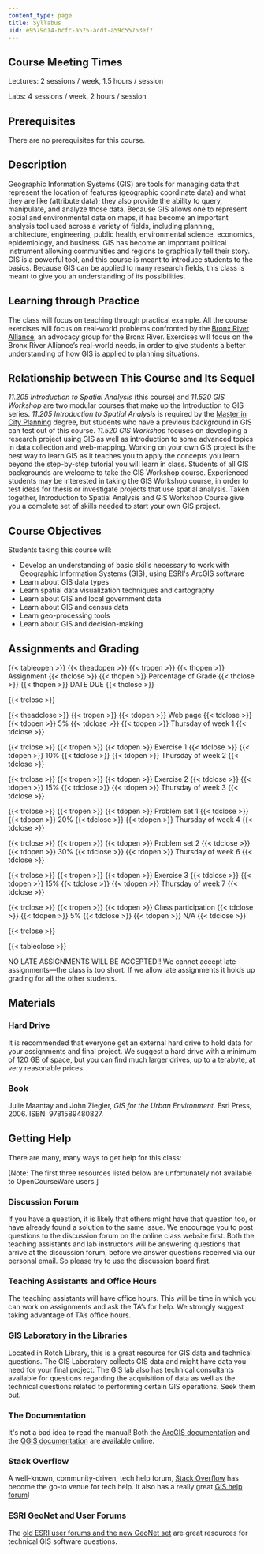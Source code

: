```yaml
---
content_type: page
title: Syllabus
uid: e9579d14-bcfc-a575-acdf-a59c55753ef7
---
```


Course Meeting Times
--------------------

Lectures: 2 sessions / week, 1.5 hours / session 

Labs: 4 sessions / week, 2 hours / session

Prerequisites
-------------

There are no prerequisites for this course.

Description
-----------

Geographic Information Systems (GIS) are tools for managing data that represent the location of features (geographic coordinate data) and what they are like (attribute data); they also provide the ability to query, manipulate, and analyze those data. Because GIS allows one to represent social and environmental data on maps, it has become an important analysis tool used across a variety of fields, including planning, architecture, engineering, public health, environmental science, economics, epidemiology, and business. GIS has become an important political instrument allowing communities and regions to graphically tell their story. GIS is a powerful tool, and this course is meant to introduce students to the basics. Because GIS can be applied to many research fields, this class is meant to give you an understanding of its possibilities.

Learning through Practice
-------------------------

The class will focus on teaching through practical example. All the course exercises will focus on real-world problems confronted by the [Bronx River Alliance](http://bronxriver.org/), an advocacy group for the Bronx River. Exercises will focus on the Bronx River Alliance’s real-world needs, in order to give students a better understanding of how GIS is applied to planning situations.

Relationship between This Course and Its Sequel
-----------------------------------------------

_11.205 Introduction to Spatial Analysis_ (this course) and _11.520 GIS Workshop_ are two modular courses that make up the Introduction to GIS series. _11.205 Introduction to Spatial Analysis_ is required by the [Master in City Planning](https://dusp.mit.edu/degrees/masters) degree, but students who have a previous background in GIS can test out of this course. _11.520 GIS Workshop_ focuses on developing a research project using GIS as well as introduction to some advanced topics in data collection and web-mapping. Working on your own GIS project is the best way to learn GIS as it teaches you to apply the concepts you learn beyond the step-by-step tutorial you will learn in class. Students of all GIS backgrounds are welcome to take the GIS Workshop course. Experienced students may be interested in taking the GIS Workshop course, in order to test ideas for thesis or investigate projects that use spatial analysis. Taken together, Introduction to Spatial Analysis and GIS Workshop Course give you a complete set of skills needed to start your own GIS project. 

Course Objectives
-----------------

Students taking this course will:

*   Develop an understanding of basic skills necessary to work with Geographic Information Systems (GIS), using ESRI's ArcGIS software
*   Learn about GIS data types
*   Learn spatial data visualization techniques and cartography
*   Learn about GIS and local government data
*   Learn about GIS and census data
*   Learn geo-processing tools
*   Learn about GIS and decision-making

Assignments and Grading
-----------------------

{{< tableopen >}}
{{< theadopen >}}
{{< tropen >}}
{{< thopen >}}
Assignment
{{< thclose >}}
{{< thopen >}}
Percentage of Grade
{{< thclose >}}
{{< thopen >}}
DATE DUE
{{< thclose >}}

{{< trclose >}}

{{< theadclose >}}
{{< tropen >}}
{{< tdopen >}}
Web page
{{< tdclose >}}
{{< tdopen >}}
5%
{{< tdclose >}}
{{< tdopen >}}
Thursday of week 1
{{< tdclose >}}

{{< trclose >}}
{{< tropen >}}
{{< tdopen >}}
Exercise 1
{{< tdclose >}}
{{< tdopen >}}
10%
{{< tdclose >}}
{{< tdopen >}}
Thursday of week 2
{{< tdclose >}}

{{< trclose >}}
{{< tropen >}}
{{< tdopen >}}
Exercise 2
{{< tdclose >}}
{{< tdopen >}}
15%
{{< tdclose >}}
{{< tdopen >}}
Thursday of week 3
{{< tdclose >}}

{{< trclose >}}
{{< tropen >}}
{{< tdopen >}}
Problem set 1
{{< tdclose >}}
{{< tdopen >}}
20%
{{< tdclose >}}
{{< tdopen >}}
Thursday of week 4
{{< tdclose >}}

{{< trclose >}}
{{< tropen >}}
{{< tdopen >}}
Problem set 2
{{< tdclose >}}
{{< tdopen >}}
30%
{{< tdclose >}}
{{< tdopen >}}
Thursday of week 6
{{< tdclose >}}

{{< trclose >}}
{{< tropen >}}
{{< tdopen >}}
Exercise 3
{{< tdclose >}}
{{< tdopen >}}
15%
{{< tdclose >}}
{{< tdopen >}}
Thursday of week 7
{{< tdclose >}}

{{< trclose >}}
{{< tropen >}}
{{< tdopen >}}
Class participation
{{< tdclose >}}
{{< tdopen >}}
5%
{{< tdclose >}}
{{< tdopen >}}
N/A
{{< tdclose >}}

{{< trclose >}}

{{< tableclose >}}

  
NO LATE ASSIGNMENTS WILL BE ACCEPTED!! We cannot accept late assignments—the class is too short. If we allow late assignments it holds up grading for all the other students.

Materials
---------

### Hard Drive

It is recommended that everyone get an external hard drive to hold data for your assignments and final project. We suggest a hard drive with a minimum of 120 GB of space, but you can find much larger drives, up to a terabyte, at very reasonable prices.

### Book

Julie Maantay and John Ziegler, _GIS for the Urban Environment._ Esri Press, 2006. ISBN: 9781589480827.

Getting Help
------------

There are many, many ways to get help for this class:

\[Note: The first three resources listed below are unfortunately not available to OpenCourseWare users.\]

### Discussion Forum

If you have a question, it is likely that others might have that question too, or have already found a solution to the same issue. We encourage you to post questions to the discussion forum on the online class website first. Both the teaching assistants and lab instructors will be answering questions that arrive at the discussion forum, before we answer questions received via our personal email. So please try to use the discussion board first.

### Teaching Assistants and Office Hours

The teaching assistants will have office hours. This will be time in which you can work on assignments and ask the TA’s for help. We strongly suggest taking advantage of TA’s office hours.

### GIS Laboratory in the Libraries

Located in Rotch Library, this is a great resource for GIS data and technical questions. The GIS Laboratory collects GIS data and might have data you need for your final project. The GIS lab also has technical consultants available for questions regarding the acquisition of data as well as the technical questions related to performing certain GIS operations. Seek them out.

### The Documentation

It's not a bad idea to read the manual! Both the [ArcGIS documentation](https://desktop.arcgis.com/en/documentation/) and the [QGIS documentation](https://docs.qgis.org/3.4/en/docs/) are available online.

### Stack Overflow

A well-known, community-driven, tech help forum, [Stack Overflow](https://stackoverflow.com/questions) has become the go-to venue for tech help. It also has a really great [GIS help forum](https://gis.stackexchange.com/)!

### ESRI GeoNet and User Forums

The [old ESRI user forums and the new GeoNet set](https://geonet.esri.com) are great resources for technical GIS software questions.